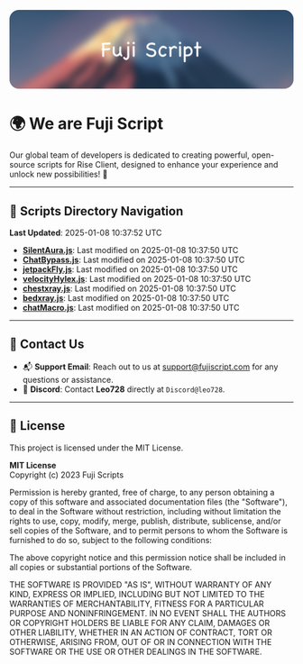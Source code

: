 ![Banner](.github/b.webp)

# 🌍 **We are Fuji Script**

Our global team of developers is dedicated to creating powerful, open-source scripts for Rise Client, designed to enhance your experience and unlock new possibilities! 🌟

---
<!-- SCRIPTS_NAVIGATION_START -->
## 📂 **Scripts Directory Navigation**

**Last Updated**: 2025-01-08 10:37:52 UTC

- **[SilentAura.js](scripts/SilentAura.js)**: Last modified on 2025-01-08 10:37:50 UTC
- **[ChatBypass.js](scripts/ChatBypass.js)**: Last modified on 2025-01-08 10:37:50 UTC
- **[jetpackFly.js](scripts/jetpackFly.js)**: Last modified on 2025-01-08 10:37:50 UTC
- **[velocityHylex.js](scripts/velocityHylex.js)**: Last modified on 2025-01-08 10:37:50 UTC
- **[chestxray.js](scripts/chestxray.js)**: Last modified on 2025-01-08 10:37:50 UTC
- **[bedxray.js](scripts/bedxray.js)**: Last modified on 2025-01-08 10:37:50 UTC
- **[chatMacro.js](scripts/chatMacro.js)**: Last modified on 2025-01-08 10:37:50 UTC

<!-- SCRIPTS_NAVIGATION_END -->

---

## 💬 **Contact Us**  
- 📬 **Support Email**: Reach out to us at [support@fujiscript.com](mailto:support@fujiscript.com) for any questions or assistance.  
- 💬 **Discord**: Contact **Leo728** directly at `Discord@leo728`.

---

## 📜 **License**

This project is licensed under the MIT License.  

**MIT License**  
Copyright (c) 2023 Fuji Scripts  

Permission is hereby granted, free of charge, to any person obtaining a copy of this software and associated documentation files (the "Software"), to deal in the Software without restriction, including without limitation the rights to use, copy, modify, merge, publish, distribute, sublicense, and/or sell copies of the Software, and to permit persons to whom the Software is furnished to do so, subject to the following conditions:  

The above copyright notice and this permission notice shall be included in all copies or substantial portions of the Software.  

THE SOFTWARE IS PROVIDED "AS IS", WITHOUT WARRANTY OF ANY KIND, EXPRESS OR IMPLIED, INCLUDING BUT NOT LIMITED TO THE WARRANTIES OF MERCHANTABILITY, FITNESS FOR A PARTICULAR PURPOSE AND NONINFRINGEMENT. IN NO EVENT SHALL THE AUTHORS OR COPYRIGHT HOLDERS BE LIABLE FOR ANY CLAIM, DAMAGES OR OTHER LIABILITY, WHETHER IN AN ACTION OF CONTRACT, TORT OR OTHERWISE, ARISING FROM, OUT OF OR IN CONNECTION WITH THE SOFTWARE OR THE USE OR OTHER DEALINGS IN THE SOFTWARE.  

